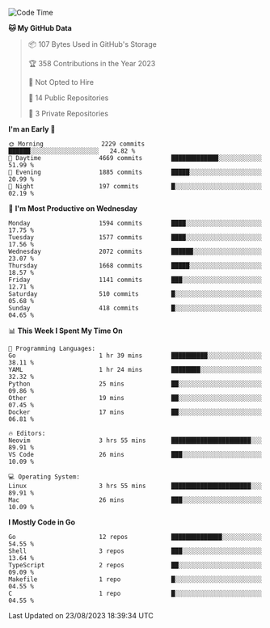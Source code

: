 <!--START_SECTION:waka-->
![Code Time](http://img.shields.io/badge/Code%20Time-120%20hrs%203%20mins-blue)

**🐱 My GitHub Data** 

> 📦 107 Bytes Used in GitHub's Storage 
 > 
> 🏆 358 Contributions in the Year 2023
 > 
> 🚫 Not Opted to Hire
 > 
> 📜 14 Public Repositories 
 > 
> 🔑 3 Private Repositories 
 > 
**I'm an Early 🐤** 

```text
🌞 Morning                2229 commits        ██████░░░░░░░░░░░░░░░░░░░   24.82 % 
🌆 Daytime                4669 commits        █████████████░░░░░░░░░░░░   51.99 % 
🌃 Evening                1885 commits        █████░░░░░░░░░░░░░░░░░░░░   20.99 % 
🌙 Night                  197 commits         █░░░░░░░░░░░░░░░░░░░░░░░░   02.19 % 
```
📅 **I'm Most Productive on Wednesday** 

```text
Monday                   1594 commits        ████░░░░░░░░░░░░░░░░░░░░░   17.75 % 
Tuesday                  1577 commits        ████░░░░░░░░░░░░░░░░░░░░░   17.56 % 
Wednesday                2072 commits        ██████░░░░░░░░░░░░░░░░░░░   23.07 % 
Thursday                 1668 commits        █████░░░░░░░░░░░░░░░░░░░░   18.57 % 
Friday                   1141 commits        ███░░░░░░░░░░░░░░░░░░░░░░   12.71 % 
Saturday                 510 commits         █░░░░░░░░░░░░░░░░░░░░░░░░   05.68 % 
Sunday                   418 commits         █░░░░░░░░░░░░░░░░░░░░░░░░   04.65 % 
```


📊 **This Week I Spent My Time On** 

```text
💬 Programming Languages: 
Go                       1 hr 39 mins        ██████████░░░░░░░░░░░░░░░   38.11 % 
YAML                     1 hr 24 mins        ████████░░░░░░░░░░░░░░░░░   32.32 % 
Python                   25 mins             ██░░░░░░░░░░░░░░░░░░░░░░░   09.86 % 
Other                    19 mins             ██░░░░░░░░░░░░░░░░░░░░░░░   07.45 % 
Docker                   17 mins             ██░░░░░░░░░░░░░░░░░░░░░░░   06.81 % 

🔥 Editors: 
Neovim                   3 hrs 55 mins       ██████████████████████░░░   89.91 % 
VS Code                  26 mins             ███░░░░░░░░░░░░░░░░░░░░░░   10.09 % 

💻 Operating System: 
Linux                    3 hrs 55 mins       ██████████████████████░░░   89.91 % 
Mac                      26 mins             ███░░░░░░░░░░░░░░░░░░░░░░   10.09 % 
```

**I Mostly Code in Go** 

```text
Go                       12 repos            ██████████████░░░░░░░░░░░   54.55 % 
Shell                    3 repos             ███░░░░░░░░░░░░░░░░░░░░░░   13.64 % 
TypeScript               2 repos             ██░░░░░░░░░░░░░░░░░░░░░░░   09.09 % 
Makefile                 1 repo              █░░░░░░░░░░░░░░░░░░░░░░░░   04.55 % 
C                        1 repo              █░░░░░░░░░░░░░░░░░░░░░░░░   04.55 % 
```




 Last Updated on 23/08/2023 18:39:34 UTC
<!--END_SECTION:waka-->
